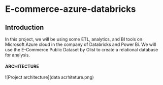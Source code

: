 # E-commerce-azure-databricks
## Introduction
In this project, we will be using some ETL, analytics, and BI tools on Microsoft Azure cloud in the company of Databricks and Power Bi. We will use the E-Commerce Public Dataset by Olist to create a relational database for analysis.
#### ARCHITECTURE
![Project architecture](data acrhiteture.png)
